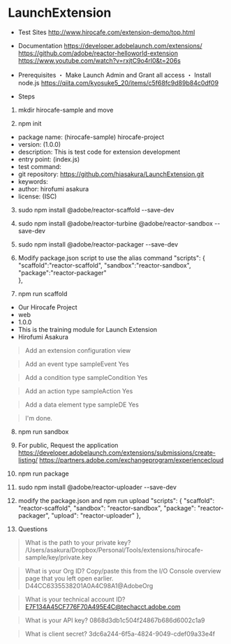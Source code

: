 # LaunchExtension

- Test Sites
http://www.hirocafe.com/extension-demo/top.html


- Documentation
https://developer.adobelaunch.com/extensions/
https://github.com/adobe/reactor-helloworld-extension
https://www.youtube.com/watch?v=rxjtC9o4rl0&t=206s

- Prerequisites
・ Make Launch Admin and Grant all access
・ Install node.js
https://qiita.com/kyosuke5_20/items/c5f68fc9d89b84c0df09


- Steps 
1. mkdir hirocafe-sample and move

2. npm init
- package name: (hirocafe-sample) hirocafe-project
- version: (1.0.0)
- description: This is test code for extension development
- entry point: (index.js)
- test command:
- git repository: https://github.com/hiasakura/LaunchExtension.git
- keywords:
- author: hirofumi asakura
- license: (ISC)

3. sudo npm install @adobe/reactor-scaffold --save-dev
4. sudo npm install @adobe/reactor-turbine @adobe/reactor-sandbox --save-dev
5. sudo npm install @adobe/reactor-packager --save-dev

6. Modify package.json script to use the alias command
  "scripts": {
    "scaffold":"reactor-scaffold", 
    "sandbox":"reactor-sandbox",
    "package":"reactor-packager"    
  },

7. npm run scaffold
- Our Hirocafe Project
- web
- 1.0.0
- This is the training module for Launch Extension
- Hirofumi Asakura

> Add an extension configuration view

> Add an event type
 sampleEvent
 Yes
 
> Add a condition type
 sampleCondition
 Yes

> Add an action type
 sampleAction
 Yes

> Add a data element type
 sampleDE
 Yes

> I'm done.


8. npm run sandbox

9. For public, Request the application
https://developer.adobelaunch.com/extensions/submissions/create-listing/
https://partners.adobe.com/exchangeprogram/experiencecloud


10. npm run package

11. sudo npm install @adobe/reactor-uploader --save-dev
12. modify the package.json and npm run upload
  "scripts": {
    "scaffold": "reactor-scaffold",
    "sandbox": "reactor-sandbox",
    "package": "reactor-packager",
    "upload": "reactor-uploader"
  },

13. Questions
>What is the path to your private key? 
/Users/asakura/Dropbox/Personal/Tools/extensions/hirocafe-sample/key/private.key

>What is your Org ID? Copy/paste this from the I/O Console overview page that you left open earlier.
D44CC6335538201A0A4C98A1@AdobeOrg

>What is your technical account ID? 
E7F134A45CF776F70A495E4C@techacct.adobe.com

>What is your API key?
0868d3db1c504f24867b686d6002c1a9

>What is client secret?
3dc6a244-6f5a-4824-9049-cdef09a33e4f
